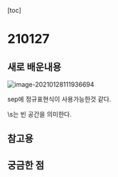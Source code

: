 [toc]

# 210127

## 새로 배운내용

![image-20210128111936694](C:\Users\ho070\AppData\Roaming\Typora\typora-user-images\image-20210128111936694.png)

sep에 정규표현식이 사용가능한것 같다.

\s는 빈 공간을 의미한다.

## 참고용



## 궁금한 점

